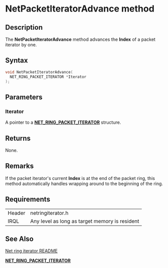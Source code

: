 # NetPacketIteratorAdvance method


## Description



The **NetPacketIteratorAdvance** method advances the **Index** of a packet iterator by one.

## Syntax

```C++
void NetPacketIteratorAdvance(
  NET_RING_PACKET_ITERATOR *Iterator
);
```

## Parameters

### Iterator

A pointer to a [**NET_RING_PACKET_ITERATOR**](net_ring_packet_iterator.md) structure.

## Returns

None.

## Remarks

If the packet iterator's current **Index** is at the end of the packet ring, this method automatically handles wrapping around to the beginning of the ring.

## Requirements

| | |
| --- | --- |
| Header | netringiterator.h |
| IRQL | Any level as long as target memory is resident |

## See Also

[Net ring iterator README](README.md)

[**NET_RING_PACKET_ITERATOR**](net_ring_packet_iterator.md)
